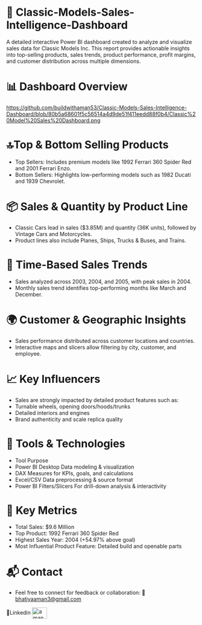# 🚗 Classic-Models-Sales-Intelligence-Dashboard
  A detailed interactive Power BI dashboard created to analyze and visualize sales data for Classic Models Inc. This report provides actionable insights into top-selling products, sales trends, product performance, profit margins, and customer distribution across multiple dimensions.

# 📊 Dashboard Overview
https://github.com/buildwithaman53/Classic-Models-Sales-Intelligence-Dashboard/blob/80b5a68601f5c56514a4d9de51f411eedd88f0b4/Classic%20Model%20Sales%20Dashboard.png

# 🔝Top & Bottom Selling Products
- Top Sellers: Includes premium models like 1992 Ferrari 360 Spider Red and 2001 Ferrari Enzo.
- Bottom Sellers: Highlights low-performing models such as 1982 Ducati and 1939 Chevrolet.

# 📦 Sales & Quantity by Product Line
- Classic Cars lead in sales ($3.85M) and quantity (36K units), followed by Vintage Cars and Motorcycles.
- Product lines also include Planes, Ships, Trucks & Buses, and Trains.

# 📅 Time-Based Sales Trends
- Sales analyzed across 2003, 2004, and 2005, with peak sales in 2004.
- Monthly sales trend identifies top-performing months like March and December.

# 🌍 Customer & Geographic Insights
- Sales performance distributed across customer locations and countries.
- Interactive maps and slicers allow filtering by city, customer, and employee.

# 📈 Key Influencers
- Sales are strongly impacted by detailed product features such as:
- Turnable wheels, opening doors/hoods/trunks
- Detailed interiors and engines
- Brand authenticity and scale replica quality

# 🧰 Tools & Technologies
- Tool	Purpose
- Power BI Desktop	Data modeling & visualization
- DAX	Measures for KPIs, goals, and calculations
- Excel/CSV	Data preprocessing & source format
- Power BI Filters/Slicers	For drill-down analysis & interactivity

# 📌 Key Metrics
- Total Sales: $9.6 Million
- Top Product: 1992 Ferrari 360 Spider Red
- Highest Sales Year: 2004 (+54.97% above goal)
- Most Influential Product Feature: Detailed build and openable parts

# 📬 Contact
- Feel free to connect for feedback or collaboration:
📧bhatiyaaman3@gmail.com

💼Linkedin
<a href="https://linkedin.com/in/amanbhatiya23" target="blank"><img align="center" src="https://raw.githubusercontent.com/rahuldkjain/github-profile-readme-generator/master/src/images/icons/Social/linked-in-alt.svg" alt="amanbhatiya23" height="30" width="40" /></a>


